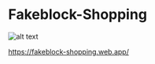 # Fakeblock-Shopping
![alt text](https://elasticbeanstalk-us-east-1-858154033039.s3.amazonaws.com/resources/pic.png)

https://fakeblock-shopping.web.app/
